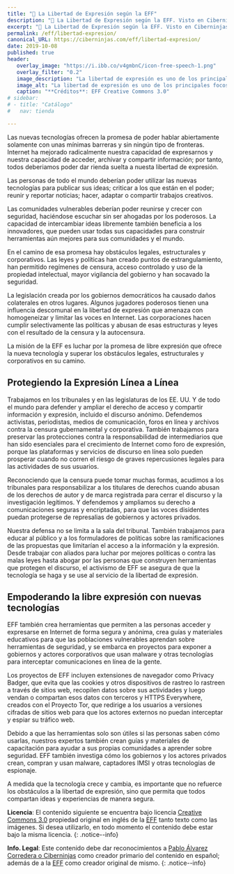 ```yaml
---
title: "🚨 La Libertad de Expresión según la EFF"
description: "🚨 La Libertad de Expresión según la EFF. Visto en Ciberninjas"
excerpt: "🚨 La Libertad de Expresión según la EFF. Visto en Ciberninjas"
permalink: /eff/libertad-expresion/
canonical_URL: https://ciberninjas.com/eff/libertad-expresion/
date: 2019-10-08
published: true
header:
   overlay_image: "https://i.ibb.co/v4gmbnC/icon-free-speech-1.png"
   overlay_filter: "0.2"
   image_description: "La libertad de expresión es uno de los principales focos de preocupación dentro de la Fundación Frontera Electrónica \ Visto en Ciberninjas"
   image_alt: "La libertad de expresión es uno de los principales focos de preocupación dentro de la Fundación Frontera Electrónica \ Visto en Ciberninjas"
   caption: "**Créditos**: EFF Creative Commons 3.0"
# sidebar:
# - title: "Catálogo"
#   nav: tienda

---
```


Las nuevas tecnologías ofrecen la promesa de poder hablar abiertamente solamente con unas mínimas barreras y sin ningún tipo de fronteras. Internet ha mejorado radicalmente nuestra capacidad de expresarnos y nuestra capacidad de acceder, archivar y compartir información; por tanto, todos deberiamos poder dar rienda suelta a nuesta libertad de expresión.

Las personas de todo el mundo deberían poder utilizar las nuevas tecnologías para publicar sus ideas; criticar a los que están en el poder; reunir y reportar noticias; hacer, adaptar o compartir trabajos creativos.

Las comunidades vulnerables deberían poder reunirse y crecer con seguridad, haciéndose escuchar sin ser ahogadas por los poderosos. La capacidad de intercambiar ideas libremente también beneficia a los innovadores, que pueden usar todas sus capacidades para construir herramientas aún mejores para sus comunidades y el mundo.

En el camino de esa promesa hay obstáculos legales, estructurales y corporativos. Las leyes y políticas han creado puntos de estrangulamiento, han permitido regímenes de censura, acceso controlado y uso de la propiedad intelectual, mayor vigilancia del gobierno y han socavado la seguridad.

La legislación creada por los gobiernos democráticos ha causado daños colaterales en otros lugares. Algunos jugadores poderosos tienen una influencia descomunal en la libertad de expresión que amenaza con homogeneizar y limitar las voces en Internet. Las corporaciones hacen cumplir selectivamente las políticas y abusan de esas estructuras y leyes con el resultado de la censura y la autocensura.

La misión de la EFF es luchar por la promesa de libre expresión que ofrece la nueva tecnología y superar los obstáculos legales, estructurales y corporativos en su camino.

## Protegiendo la Expresión Línea a Línea

Trabajamos en los tribunales y en las legislaturas de los EE. UU. Y de todo el mundo para defender y ampliar el derecho de acceso y compartir información y expresión, incluido el discurso anónimo. Defendemos activistas, periodistas, medios de comunicación, foros en línea y archivos contra la censura gubernamental y corporativa. También trabajamos para preservar las protecciones contra la responsabilidad de intermediarios que han sido esenciales para el crecimiento de Internet como foro de expresión, porque las plataformas y servicios de discurso en línea solo pueden prosperar cuando no corren el riesgo de graves repercusiones legales para las actividades de sus usuarios.

Reconociendo que la censura puede tomar muchas formas, acudimos a los tribunales para responsabilizar a los titulares de derechos cuando abusan de los derechos de autor y de marca registrada para cerrar el discurso y la investigación legítimos. Y defendemos y ampliamos su derecho a comunicaciones seguras y encriptadas, para que las voces disidentes puedan protegerse de represalias de gobiernos y actores privados.

Nuestra defensa no se limita a la sala del tribunal. También trabajamos para educar al público y a los formuladores de políticas sobre las ramificaciones de las propuestas que limitarían el acceso a la información y la expresión. Desde trabajar con aliados para luchar por mejores políticas o contra las malas leyes hasta abogar por las personas que construyen herramientas que protegen el discurso, el activismo de EFF se asegura de que la tecnología se haga y se use al servicio de la libertad de expresión.

## Empoderando la libre expresión con nuevas tecnologías

EFF también crea herramientas que permiten a las personas acceder y expresarse en Internet de forma segura y anónima, crea guías y materiales educativos para que las poblaciones vulnerables aprendan sobre herramientas de seguridad, y se embarca en proyectos para exponer a gobiernos y actores corporativos que usan malware y otras tecnologías para interceptar comunicaciones en línea de la gente.

Los proyectos de EFF incluyen extensiones de navegador como Privacy Badger, que evita que las cookies y otros dispositivos de rastreo lo rastreen a través de sitios web, recopilen datos sobre sus actividades y luego vendan o compartan esos datos con terceros y HTTPS Everywhere, creados con el Proyecto Tor, que redirige a los usuarios a versiones cifradas de sitios web para que los actores externos no puedan interceptar y espiar su tráfico web.

Debido a que las herramientas solo son útiles si las personas saben cómo usarlas, nuestros expertos también crean guías y materiales de capacitación para ayudar a sus propias comunidades a aprender sobre seguridad. EFF también investiga cómo los gobiernos y los actores privados crean, compran y usan malware, captadores IMSI y otras tecnologías de espionaje.

A medida que la tecnología crece y cambia, es importante que no refuerce los obstáculos a la libertad de expresión, sino que permita que todos compartan ideas y experiencias de manera segura.

**Licencia**: El contenido siguiente se encuentra bajo licencia [Creative Commons 3.0](https://creativecommons.org/licenses/by-sa/3.0/deed.es) propiedad original en inglés de la [EFF](https://kutt.it/eff) tanto texto como las imágenes. Si desea utilizarlo, en todo momento el contenido debe estar bajo la misma licencia.
{: .notice--info}

**Info. Legal**: Este contenido debe dar reconocimientos a [Pablo Álvarez Corredera o Ciberninjas](https://kutt.it/ciberninjas) como creador primario del contenido en español; además de a la [EFF](https://kutt.it/eff) como creador original de mismo.
{: .notice--info}